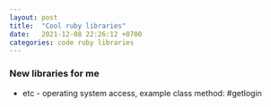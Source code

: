 ```yaml
---
layout: post
title:  "Cool ruby libraries"
date:   2021-12-08 22:26:12 +0700
categories: code ruby libraries
---
```


### New libraries for me
* etc - operating system access, example class method: #getlogin


